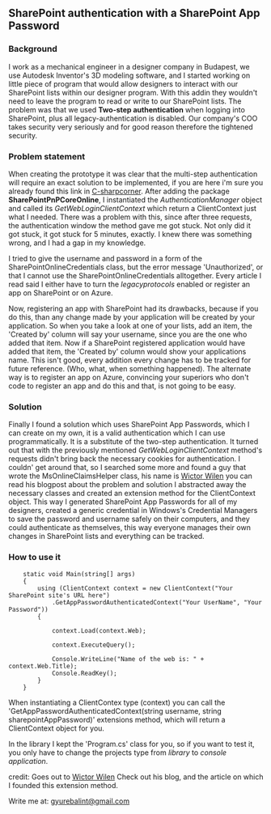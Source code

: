 ## SharePoint authentication with a SharePoint App Password

### Background
I work as a mechanical engineer in a designer company in Budapest, we use Autodesk Inventor's 3D modeling software, and I started working on little piece of program that would allow designers to interact with our SharePoint lists within our designer program. With this addin they wouldn't need to leave the program to read or write to our SharePoint lists.
The problem was that we used **Two-step authentication** when logging into SharePoint, plus all legacy-authentication is disabled. Our company's COO takes security very seriously and for good reason therefore the tightened security.

### Problem statement
When creating the prototype it was clear that the multi-step authentication will require an exact solution to be implemented, if you are here i'm sure you already found this link in [C-sharpcorner](https://www.c-sharpcorner.com/blogs/using-csom-to-connect-to-a-sharepoint-site-with-multi-factor-authentication-enabled).
After adding the package **SharePointPnPCoreOnline**, I instantiated the *AuthenticationManager* object and called its *GetWebLoginClientContext* which return a ClientContext just what I needed. There was a problem with this, since after three requests, the authentication window the method gave me got stuck. Not only did it got stuck, it got stuck for 5 minutes, exactly. I knew there was something wrong, and I had a gap in my knowledge.

I tried to give the username and password in a form of the SharePointOnlineCredentials class, but the error message 'Unauthorized', or that I cannot use the SharePointOnlineCredentials alltogether. Every article I read said I either have to turn the *legacyprotocols* enabled or register an app on SharePoint or on Azure.

Now, registering an app with SharePoint had its drawbacks, because if you do this, than any change made by your application will be created by your application. So when you take a look at one of your lists, add an item, the 'Created by' column will say your username, since you are the one who added that item. Now if a SharePoint registered application would have added that item, the 'Created by' column would show your applications name. This isn't good, every addition every change has to be tracked for future reference. (Who, what, when something happened).
The alternate way is to register an app on Azure, convincing your superiors who don't code to register an app and do this and that, is not going to be easy.

### Solution
Finally I found a solution which uses SharePoint App Passwords, which I can create on my own, it is a valid authentication which I can use programmatically. It is a substitute of the two-step authentication. It turned out that with the previously mentioned *GetWebLoginClientContext* method's requests didn't bring back the necessary cookies for authentication. I couldn' get around that, so I searched some more and found a guy that wrote the MsOnlineClaimsHelper class, his name is [Wictor Wilen](https://www.wictorwilen.se/blog/how-to-do-active-authentication-to-office-365-and-sharepoint-online/) you can read his blogpost about the problem and solution
I abstracted away the necessary classes and created an extension method for the ClientContext object.
This way I generated SharePoint App Passwords for all of my designers, created a generic credential in Windows's Credential Managers to save the password and username safely on their computers, and they could authenticate as themselves, this way everyone manages their own changes in SharePoint lists and everything can be tracked.

### How to use it

        static void Main(string[] args)
        {
            using (ClientContext context = new ClientContext("Your SharePoint site's URL here")
                .GetAppPasswordAuthenticatedContext("Your UserName", "Your Password")) 
            {
                
                context.Load(context.Web);

                context.ExecuteQuery();

                Console.WriteLine("Name of the web is: " + context.Web.Title);
                Console.ReadKey();
            }
        }

When instantiating a ClientContex type (context) you can call the 'GetAppPasswordAuthenticatedContext(string username, string sharepointAppPassword)' extensions method, which will return a ClientContext object for you.

In the library I kept the 'Program.cs' class for you, so if you want to test it, you only have to change the projects type from *library* to *console application*.

credit: Goes out to [Wictor Wilen](https://www.wictorwilen.se/blog/how-to-do-active-authentication-to-office-365-and-sharepoint-online/)
Check out his blog, and the article on which I founded this extension method.

Write me at: gyurebalint@gmail.com

